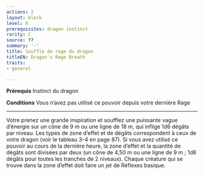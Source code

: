 ```yaml
---
actions: 2
layout: block
level: 6
prerequisites: dragon instinct
rarity: C
source: ??
summary: '-'
title: Souffle de rage du dragon
titleEN: Dragon's Rage Breath
traits:
- general

---
```


<p><strong>Prérequis</strong> Instinct du dragon</p>
<p><strong>Conditions</strong> Vous n’avez pas utilisé ce pouvoir depuis votre dernière Rage</p>
<hr>
<p>Votre prenez une grande inspiration et soufflez une puissante vague d’énergie sur un cône de 9 m ou une ligne de 18 m, qui inflige 1d6 dégâts par niveau. Les types de zone d’effet et de dégâts correspondent à ceux de votre dragon (voir le tableau 3–4 en page 87). Si vous avez utilisé ce pouvoir au cours de la dernière heure, la zone d’effet et la quantité de dégâts sont divisées par deux (un cône de 4,50 m ou une ligne de 9 m ; 1d6 dégâts pour toutes les tranches de 2 niveaux). Chaque créature qui se trouve dans la zone d’effet doit faire un jet de Réflexes basique.</p>